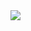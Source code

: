<!DOCTYPE html>
<html>
<head>
	<meta charset="utf-8">
	<title>Slide</title>
	<link rel="stylesheet" href="css/out.css">
	<script src="js/out.js"></script>
</head>
<body onload="changeImage()">
	<div class="image">
		<image id="only" src="media/1.jpg"></image>
	</div>
</body>
</html>
